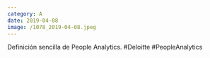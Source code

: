 ```yaml
--- 
category: A 
date: 2019-04-08 
image: /1078_2019-04-08.jpeg 
--- 
```


Definición sencilla de People Analytics. #Deloitte #PeopleAnalytics